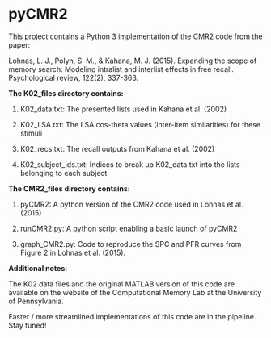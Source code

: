 # pyCMR2

This project contains a Python 3 implementation of the CMR2 code from the paper:

Lohnas, L. J., Polyn, S. M., & Kahana, M. J. (2015). 
Expanding the scope of memory search: Modeling intralist and interlist effects in free recall. 
Psychological review, 122(2), 337-363.

<b>The K02_files directory contains:</b>

1. K02_data.txt: The presented lists used in Kahana et al. (2002)

2. K02_LSA.txt:  The LSA cos-theta values (inter-item similarities) for these stimuli

3. K02_recs.txt: The recall outputs from Kahana et al. (2002) 

4. K02_subject_ids.txt: Indices to break up K02_data.txt into the lists belonging to each subject

<b>The CMR2_files directory contains:</b>

1. pyCMR2:         A python version of the CMR2 code used in Lohnas et al. (2015)

2. runCMR2.py:     A python script enabling a basic launch of pyCMR2

5. graph_CMR2.py:  Code to reproduce the SPC and PFR curves from Figure 2 in Lohnas et al. (2015).

<b> Additional notes: </b>

The K02 data files and the original MATLAB version of this code are available 
on the website of the Computational Memory Lab at the University of Pennsylvania.

Faster / more streamlined implementations of this code are in the pipeline. Stay tuned!
